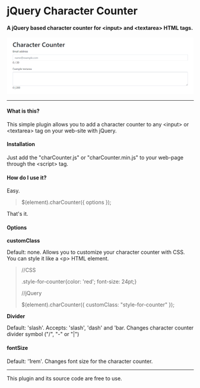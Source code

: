 <div>
   <h1>jQuery Character Counter</h1>
   <h4>A jQuery based character counter for &lt;input&gt; and &lt;textarea&gt; HTML tags.</h4>
   <img src="readme/example.gif" alt="example gif">
   <hr>
   <div>
     <h4>What is this?</h4>
      <p>This simple plugin allows you to add a character counter to any &lt;input&gt; or &lt;textarea&gt; tag on your web-site with jQuery.</p>
       <h4>Installation</h4>
       <p>Just add the "charCounter.js" or "charCounter.min.js" to your web-page through the &lt;script&gt; tag.</p>
       <h4>How do I use it?</h4>
        <p>Easy.</p>
        <blockquote>
            $(element).charCounter({ options });
        </blockquote>
        <p>That's it.</p>
              <h4>Options</h4>
        <p><b>customClass</b></p>
        <p>Default: none. Allows you to customize your character counter with CSS. You can style it like a &lt;p&gt; HTML element.</p>
       <blockquote>
            <p>
                //CSS
            </p>
            <p>.style-for-counter{color: 'red'; font-size: 24pt;}</p>
            <p>//jQuery</p>
            <p>$(element).charCounter({ customClass: "style-for-counter" });</p>
        </blockquote>
        <p><b>Divider</b></p>
        <p>Default: 'slash'. Accepts: 'slash', 'dash' and 'bar. Changes character counter divider symbol ("/", "-" or "|")</p>
        <h4>fontSize</h4>
        <p>Default: '1rem'. Changes font size for the character counter.</p>
        <hr>
        <p>This plugin and its source code are free to use.</p>
   </div>
</div>
